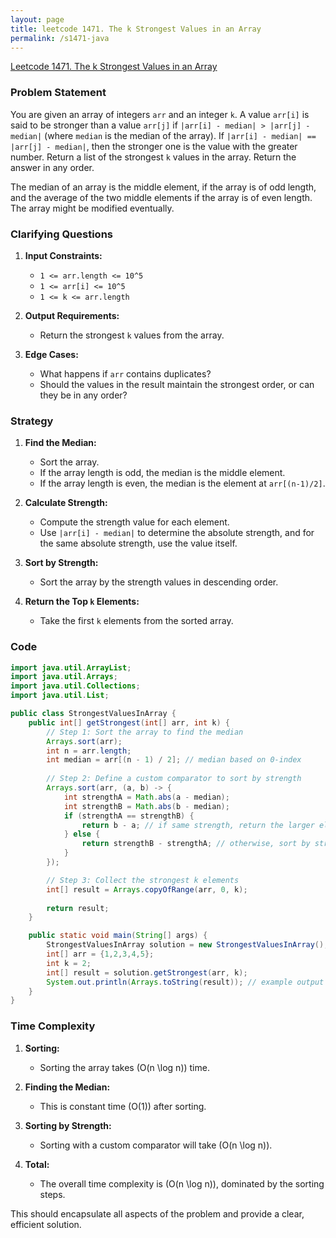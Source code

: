 ```yaml
---
layout: page
title: leetcode 1471. The k Strongest Values in an Array
permalink: /s1471-java
---
```

[Leetcode 1471. The k Strongest Values in an Array](https://algoadvance.github.io/algoadvance/l1471)
### Problem Statement

You are given an array of integers `arr` and an integer `k`. A value `arr[i]` is said to be stronger than a value `arr[j]` if `|arr[i] - median| > |arr[j] - median|` (where `median` is the median of the array). If `|arr[i] - median| == |arr[j] - median|`, then the stronger one is the value with the greater number. Return a list of the strongest `k` values in the array. Return the answer in any order.

The median of an array is the middle element, if the array is of odd length, and the average of the two middle elements if the array is of even length. The array might be modified eventually.

### Clarifying Questions

1. **Input Constraints:**
   - `1 <= arr.length <= 10^5`
   - `1 <= arr[i] <= 10^5`
   - `1 <= k <= arr.length`

2. **Output Requirements:**
   - Return the strongest `k` values from the array.

3. **Edge Cases:**
   - What happens if `arr` contains duplicates?
   - Should the values in the result maintain the strongest order, or can they be in any order?

### Strategy

1. **Find the Median:**
   - Sort the array.
   - If the array length is odd, the median is the middle element.
   - If the array length is even, the median is the element at `arr[(n-1)/2]`.

2. **Calculate Strength:**
   - Compute the strength value for each element.
   - Use `|arr[i] - median|` to determine the absolute strength, and for the same absolute strength, use the value itself.

3. **Sort by Strength:**
   - Sort the array by the strength values in descending order.

4. **Return the Top `k` Elements:**
   - Take the first `k` elements from the sorted array.

### Code

```java
import java.util.ArrayList;
import java.util.Arrays;
import java.util.Collections;
import java.util.List;

public class StrongestValuesInArray {
    public int[] getStrongest(int[] arr, int k) {
        // Step 1: Sort the array to find the median
        Arrays.sort(arr);
        int n = arr.length;
        int median = arr[(n - 1) / 2]; // median based on 0-index
        
        // Step 2: Define a custom comparator to sort by strength
        Arrays.sort(arr, (a, b) -> {
            int strengthA = Math.abs(a - median);
            int strengthB = Math.abs(b - median);
            if (strengthA == strengthB) {
                return b - a; // if same strength, return the larger element
            } else {
                return strengthB - strengthA; // otherwise, sort by strength descending
            }
        });

        // Step 3: Collect the strongest k elements
        int[] result = Arrays.copyOfRange(arr, 0, k);
        
        return result;
    }

    public static void main(String[] args) {
        StrongestValuesInArray solution = new StrongestValuesInArray();
        int[] arr = {1,2,3,4,5};
        int k = 2;
        int[] result = solution.getStrongest(arr, k);
        System.out.println(Arrays.toString(result)); // example output
    }
}
```

### Time Complexity

1. **Sorting:**
   - Sorting the array takes \(O(n \log n)\) time.

2. **Finding the Median:**
   - This is constant time \(O(1)\) after sorting.

3. **Sorting by Strength:**
   - Sorting with a custom comparator will take \(O(n \log n)\).

4. **Total:**
   - The overall time complexity is \(O(n \log n)\), dominated by the sorting steps.

This should encapsulate all aspects of the problem and provide a clear, efficient solution.